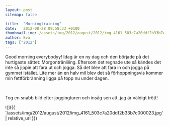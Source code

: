 ```yaml
---
layout: post
sitemap: false

title:  "Morningtraining"
date:   2012-08-28 09:58:33 +0100
thumbnail-img: /assets/img/2012/august/2012/img_4161_503c7a20ddf2b33b7c000023.jpg
author: Eva
tags: ["2012"]
---
```


Good morning everybodyy! Idag är en ny dag och den började på det hurtigaste sättet: Morgonträniiiing. Eftersom det regnade ute så kändes det inte så jippie att fara ut och jogga. Så det blev att fara in och jogga på gymmet istället. Lite mer än en halv mil blev det så förhoppningsvis kommer min fettförbränning ligga på topp nu under dagen.




 




Tog en snabb bild efter joggingturen och insåg sen att..jag är väldigt trött!

![]({{ '/assets/img/2012/august/2012/img_4161_503c7a20ddf2b33b7c000023.jpg'  | relative_url }})

